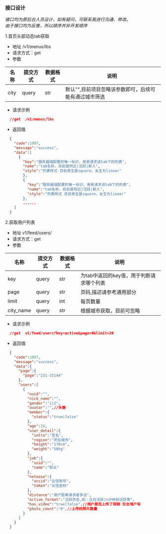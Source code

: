 ### 接口设计  
_接口均为原后台人员设计，如有疑问，可联系我进行沟通、修改。_  
_由于接口均为反推，所以顺序并非开发顺序_

1.首页头部动态tab获取
+ 地址 /v1/menus/lbs
+ 请求方式：get
+ 参数

|  名称   | 提交方式  | 数据格式 | 说明  |
| ---- | ---- | ---- | ---- |
| city | query | str |  默认"",目前项目忽略该参数即可，后续可能有通过城市筛选  |

+ 请求示例
```json
  //get  /v1/menus/lbs
```
+ 返回值
```json
  {
    "code":1007,
    "message":"success",
    "data":[
      {
        "key":"服务器端配置的唯一标识，用来请求该tab下的列表",
        "name":"tab名称，目前是附近|活跃|新入",
        "style":"列表样式 目前男生是square，女生为linear"
        },
        {
          "key":"服务器端配置的唯一标识，用来请求该tab下的列表",
          "name":"tab名称，目前是附近|活跃|新入",
          "style":"列表样式 目前男生是square，女生为linear"  
        },
        ......
    ]
  }
```

2.获取用户列表
+ 地址 v1/feed/users/
+ 请求方式：get
+ 参数

|  名称   | 提交方式  | 数据格式 | 说明  |
| ---- | ---- | ---- | ---- |
| key | query | str |  为tab中返回的key值，用于判断请求哪个列表  |
| page | query | str | 页码,描述请参考通用部分 |
| limit | query | int | 每页数量 |
| city_name | query | str | 根据城市获取，目前可忽略 |

+ 请求示例
```json
  //get  v1/feed/users?key=active&page=0&limit=20
```
+ 返回值
```json
  {
    "code":1007,
    "message":"success",
    "data":{
      "page":{
        "page":"231-32144"
      },
      "users":[
        {
          "uuid":"",
          "nick_name":"",
          "gender":"1|2",
          "avatar":"",//头像
          "member":{
            "status":"true|false"
          },
          "age":18,
          "user_detail":{
            "intro":"签名",
            "region":"所在城市",
            "height":"170cm",
            "weight":"50kg"
          },
          "job":{
            "uuid":"",
            "name":"职业"
          },
          "netease":{
            "accid":"云信账号",
            "token":"云信密码"
          },
          "distance":"用户距离请求者多远",
          "active_format":"活跃状态,如：正在活跃|n分钟前活跃等",
          "has_video":"true|false",//用户是否上传了视频 仅女用户有
          "photo_count":"0",//上传的照片数量
        }
      ]
    }
  }
```
